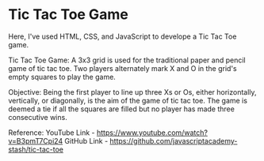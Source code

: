 # Tic Tac Toe Game
Here, I've used HTML, CSS, and JavaScript to develope a Tic Tac Toe game. 

Tic Tac Toe Game: A 3x3 grid is used for the traditional paper and pencil game of tic tac toe. Two players alternately mark X and O in the grid's empty squares to play the game.

Objective: Being the first player to line up three Xs or Os, either horizontally, vertically, or diagonally, is the aim of the game of tic tac toe. The game is deemed a tie if all the squares are filled but no player has made three consecutive wins.

Reference:
YouTube Link - https://www.youtube.com/watch?v=B3pmT7Cpi24
GitHub Link - https://github.com/javascriptacademy-stash/tic-tac-toe
